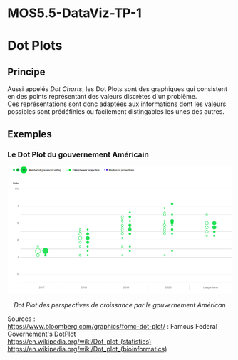 # MOS5.5-DataViz-TP-1

<h1 style:"fontsize:20pt;"> Dot Plots </h1>

<h2> Principe </h2>
<div> Aussi appelés <i>Dot Charts</i>, les Dot Plots sont des graphiques qui consistent en des points représentant des valeurs discrètes d'un problème.<br/>
  Ces représentations sont donc adaptées aux informations dont les valeurs possibles sont prédéfinies ou facilement distingables les unes des autres.
</div>

<h2> Exemples </h2>
<h3> Le Dot Plot du gouvernement Américain </h3>
<img src="FEDDotPlot.png" />
<p style="fontsize:10pt; text-align:center;"><i>Dot Plot des perspectives de croissance par le gouvernement Américan</i></p>



Sources :<br/> 
https://www.bloomberg.com/graphics/fomc-dot-plot/ : Famous Federal Governement's DotPlot<br/>
https://en.wikipedia.org/wiki/Dot_plot_(statistics) <br/>
https://en.wikipedia.org/wiki/Dot_plot_(bioinformatics)<br/>
